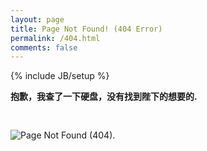 ```yaml
---
layout: page
title: Page Not Found! (404 Error)
permalink: /404.html
comments: false
---
```

{% include JB/setup %}

<strong>抱歉，我查了一下硬盘，没有找到陛下的想要的.</strong>

<img style="margin-top: 30px;" src="{{ ASSET_PATH }}/img/404.jpg" alt="Page Not Found (404).">
